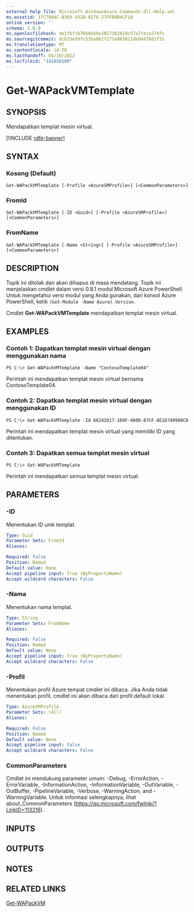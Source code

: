 ```yaml
---
external help file: Microsoft.WindowsAzure.Commands.dll-Help.xml
ms.assetid: 37C788AC-B369-432B-8276-27FFB0B4CF10
online version: ''
schema: 2.0.0
ms.openlocfilehash: 4e1fbfcb70b8ebbe1017381819c57a7cbce274fc
ms.sourcegitcommit: dcb33efdfc53ba0b2f271e883021de84878d1f31
ms.translationtype: MT
ms.contentlocale: id-ID
ms.lasthandoff: 04/18/2022
ms.locfileid: "142656100"
---
```

# Get-WAPackVMTemplate

## SYNOPSIS
Mendapatkan templat mesin virtual.

[!INCLUDE [rdfe-banner](../../includes/rdfe-banner.md)]

## SYNTAX

### Kosong (Default)
```
Get-WAPackVMTemplate [-Profile <AzureSMProfile>] [<CommonParameters>]
```

### FromId
```
Get-WAPackVMTemplate [-ID <Guid>] [-Profile <AzureSMProfile>] [<CommonParameters>]
```

### FromName
```
Get-WAPackVMTemplate [-Name <String>] [-Profile <AzureSMProfile>] [<CommonParameters>]
```

## DESCRIPTION
Topik ini ditolak dan akan dihapus di masa mendatang.
Topik ini menjelaskan cmdlet dalam versi 0.8.1 modul Microsoft Azure PowerShell.
Untuk mengetahui versi modul yang Anda gunakan, dari konsol Azure PowerShell, ketik `(Get-Module -Name Azure).Version`.

Cmdlet **Get-WAPackVMTemplate** mendapatkan templat mesin virtual.

## EXAMPLES

### Contoh 1: Dapatkan templat mesin virtual dengan menggunakan nama
```
PS C:\> Get-WAPackVMTemplate -Name "ContosoTemplate04"
```

Perintah ini mendapatkan templat mesin virtual bernama ContosoTemplate04.

### Contoh 2: Dapatkan templat mesin virtual dengan menggunakan ID
```
PS C:\> Get-WAPackVMTemplate -Id 66242D17-189F-480D-87CF-8E1D749998C8
```

Perintah ini mendapatkan templat mesin virtual yang memiliki ID yang ditentukan.

### Contoh 3: Dapatkan semua templat mesin virtual
```
PS C:\> Get-WAPackVMTemplate
```

Perintah ini mendapatkan semua templat mesin virtual.

## PARAMETERS

### -ID
Menentukan ID unik templat.

```yaml
Type: Guid
Parameter Sets: FromId
Aliases:

Required: False
Position: Named
Default value: None
Accept pipeline input: True (ByPropertyName)
Accept wildcard characters: False
```

### -Nama
Menentukan nama templat.

```yaml
Type: String
Parameter Sets: FromName
Aliases:

Required: False
Position: Named
Default value: None
Accept pipeline input: True (ByPropertyName)
Accept wildcard characters: False
```

### -Profil
Menentukan profil Azure tempat cmdlet ini dibaca.
Jika Anda tidak menentukan profil, cmdlet ini akan dibaca dari profil default lokal.

```yaml
Type: AzureSMProfile
Parameter Sets: (All)
Aliases:

Required: False
Position: Named
Default value: None
Accept pipeline input: False
Accept wildcard characters: False
```

### CommonParameters
Cmdlet ini mendukung parameter umum: -Debug, -ErrorAction, -ErrorVariable, -InformationAction, -InformationVariable, -OutVariable, -OutBuffer, -PipelineVariable, -Verbose, -WarningAction, and -WarningVariable. Untuk informasi selengkapnya, lihat about_CommonParameters (https://go.microsoft.com/fwlink/?LinkID=113216).

## INPUTS

## OUTPUTS

## NOTES

## RELATED LINKS

[Get-WAPackVM](./Get-WAPackVM.md)



